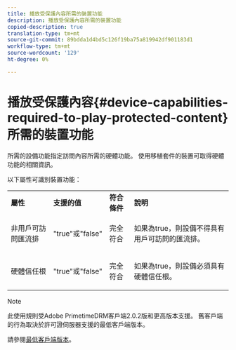 ```yaml
---
title: 播放受保護內容所需的裝置功能
description: 播放受保護內容所需的裝置功能
copied-description: true
translation-type: tm+mt
source-git-commit: 89bdda1d4bd5c126f19ba75a819942df901183d1
workflow-type: tm+mt
source-wordcount: '129'
ht-degree: 0%

---
```



# 播放受保護內容{#device-capabilities-required-to-play-protected-content}所需的裝置功能

所需的設備功能指定訪問內容所需的硬體功能。 使用移植套件的裝置可取得硬體功能的相關資訊。

以下屬性可識別裝置功能：

<table id="table_v3n_fks_n4"> 
 <tbody> 
  <tr> 
   <td><b>屬性</b> </td> 
   <td><b>支援的值</b> </td> 
   <td><b>符合條件</b> </td> 
   <td><b>說明</b> </td> 
  </tr> 
  <tr> 
   <td colname="1" class="- topic/entry "> <p class="- topic/p ">非用戶可訪問匯流排 </p> </td> 
   <td colname="2" class="- topic/entry "> <p class="- topic/p ">"true"或"false" </p> </td> 
   <td colname="3" class="- topic/entry "> <p class="- topic/p ">完全符合 </p> </td> 
   <td colname="4" class="- topic/entry "> <p class="- topic/p ">如果為true，則設備不得具有用戶可訪問的匯流排。 </p> </td> 
  </tr> 
  <tr> 
   <td colname="1" class="- topic/entry "> <p class="- topic/p ">硬體信任根 </p> </td> 
   <td colname="2" class="- topic/entry "> <p class="- topic/p ">"true"或"false" </p> </td> 
   <td colname="3" class="- topic/entry "> <p class="- topic/p ">完全符合 </p> </td> 
   <td colname="4" class="- topic/entry "> <p class="- topic/p ">如果為true，則設備必須具有硬體信任根。 </p> </td> 
  </tr> 
 </tbody> 
</table>

>[!NOTE]
>
>此使用規則受Adobe PrimetimeDRM客戶端2.0.2版和更高版本支援。 舊客戶端的行為取決於許可證伺服器支援的最低客戶端版本。
>
>請參閱[最低客戶端版本](../../../../protecting-content/setting-up-the-sdk/setup-dev-env.md)。

